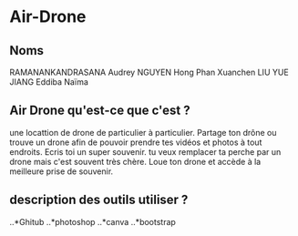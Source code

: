 # Air-Drone
## Noms
RAMANANKANDRASANA Audrey
NGUYEN Hong Phan
Xuanchen LIU
YUE JIANG
Eddiba Naïma
## Air Drone qu'est-ce que c'est ?
une locattion de drone de particulier à particulier. Partage ton drône ou trouve un drone afin de pouvoir prendre tes vidéos et photos à tout endroits. Ecris toi un super souvenir. tu veux remplacer ta perche par un drone mais c'est souvent très chère. Loue ton drone et accède à la meilleure prise de souvenir.
## description des outils utiliser ?
..*Ghitub
..*photoshop
..*canva
..*bootstrap
